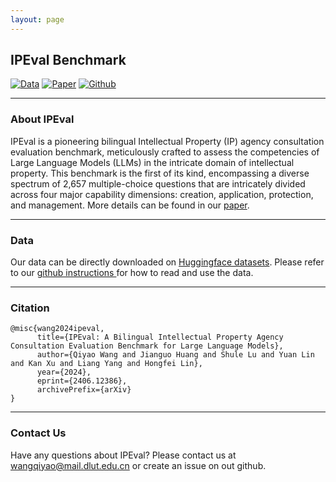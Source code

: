 ```yaml
---
layout: page
---
```


## IPEval Benchmark
<a href="javascript:window.location='https://huggingface.co/datasets/Mathsion/IPEval';">![Data](https://img.shields.io/badge/IPEval-Data-{brightgreen})</a>
<a href="javascript:window.location='https://arxiv.org/abs/2406.12386';">![Paper](https://img.shields.io/badge/IPEval-Paper-{red})</a>
<a href="javascript:window.location='https://github.com/Mathsion2/IPEval';">![Github](https://img.shields.io/badge/IPEval-Github-{red})</a>


---
### About IPEval
IPEval is a pioneering bilingual Intellectual Property (IP) agency consultation evaluation benchmark, meticulously crafted to assess the competencies of Large Language Models (LLMs) in the intricate domain of intellectual property. This benchmark is the first of its kind, encompassing a diverse spectrum of 2,657 multiple-choice questions that are intricately divided across four major capability dimensions: creation, application, protection, and management. More details can be found in our [paper](https://arxiv.org/abs/2406.12386).

---
### Data
Our data can be directly downloaded on <a href="https://huggingface.co/datasets/Mathsion/IPEval">Huggingface datasets</a>. Please refer to our <a href="https://github.com/Mathsion2/IPEval"> github instructions </a> for how to read and use the data.

---
### Citation
```
@misc{wang2024ipeval,
      title={IPEval: A Bilingual Intellectual Property Agency Consultation Evaluation Benchmark for Large Language Models}, 
      author={Qiyao Wang and Jianguo Huang and Shule Lu and Yuan Lin and Kan Xu and Liang Yang and Hongfei Lin},
      year={2024},
      eprint={2406.12386},
      archivePrefix={arXiv}
}
```

---
### Contact Us
Have any questions about IPEval? Please contact us at wangqiyao@mail.dlut.edu.cn or create an issue on out github.
